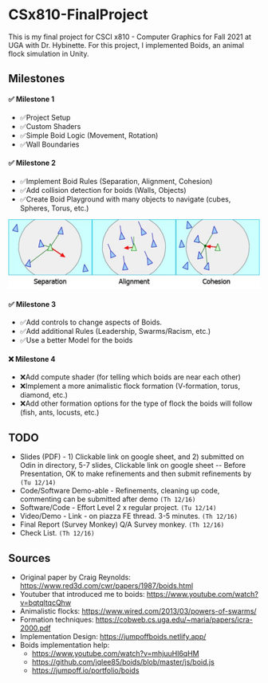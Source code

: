 # CSx810-FinalProject

This is my final project for CSCI x810 - Computer Graphics for Fall 2021 at UGA with Dr. Hybinette. For this project, I implemented Boids, an animal flock simulation in Unity.  

## Milestones
#### ✅ Milestone 1 
* ✅Project Setup
* ✅Custom Shaders
* ✅Simple Boid Logic (Movement, Rotation)
* ✅Wall Boundaries

#### ✅ Milestone 2
* ✅Implement Boid Rules (Separation, Alignment, Cohesion)
* ✅Add collision detection for boids (Walls, Objects)
* ✅Create Boid Playground with many objects to navigate (cubes, Spheres, Torus, etc.)

![./ReadmeResources/img_4.png](./ReadmeResources/img_4.png)
#### ✅ Milestone 3
* ✅Add controls to change aspects of Boids.
* ✅Add additional Rules (Leadership, Swarms/Racism, etc.) 
* ✅Use a better Model for the boids 

#### ❌ Milestone 4
* ❌Add compute shader (for telling which boids are near each other)
* ❌Implement a more animalistic flock formation (V-formation, torus, diamond, etc.)
* ❌Add other formation options for the type of flock the boids will follow (fish, ants, locusts, etc.)


## TODO
* Slides (PDF) - 1) Clickable link on google sheet, and 2) submitted on Odin in directory, 5-7 slides, Clickable link on google sheet -- Before Presentation, OK to make refinements and then submit refinements by `(Tu 12/14)`
* Code/Software Demo-able - Refinements, cleaning up code, commenting can be submitted after demo `(Th 12/16)`
* Software/Code - Effort Level 2 x regular project. `(Tu 12/14)`
* Video/Demo - Link - on piazza FE thread. 3-5 minutes. `(Th 12/16)`
* Final Report (Survey Monkey)		Q/A Survey monkey. `(Th 12/16)`
* Check List. `(Th 12/16)`


## Sources
* Original paper by Craig Reynolds: https://www.red3d.com/cwr/papers/1987/boids.html
* Youtuber that introduced me to boids: https://www.youtube.com/watch?v=bqtqltqcQhw
* Animalistic flocks: https://www.wired.com/2013/03/powers-of-swarms/
* Formation techniques: https://cobweb.cs.uga.edu/~maria/papers/icra-2000.pdf
* Implementation Design: https://jumpoffboids.netlify.app/
* Boids implementation help: 
    * https://www.youtube.com/watch?v=mhjuuHl6qHM
    * https://github.com/jqlee85/boids/blob/master/js/boid.js
    * https://jumpoff.io/portfolio/boids